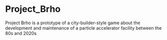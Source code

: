 # Project_Brho
Project Brho is a prototype of a city-builder-style game about the development and maintenance of a particle accelerator facility between the 80s and 2020s
